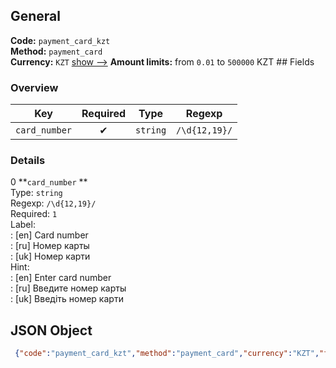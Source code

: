 ## General 
**Code:** `payment_card_kzt`  
**Method:** `payment_card`  
**Currency:** `KZT` [show -->]() 
**Amount limits:** from `0.01`  to `500000`  KZT ## Fields 
### Overview 
|Key|Required|Type|Regexp| 
|:---:|:---:|:---:|:---:| 
|`card_number` |✔ |`string` |`/\d{12,19}/` | 
 
### Details 
0 **`card_number` **  
Type: `string`  
Regexp: `/\d{12,19}/`  
Required: `1`  
Label:  
: [en] Card number  
: [ru] Номер карты  
: [uk] Номер карти  
Hint:  
: [en] Enter card number  
: [ru] Введите номер карты  
: [uk] Введіть номер карти  
## JSON Object 
```json
 {"code":"payment_card_kzt","method":"payment_card","currency":"KZT","fields":[{"key":"card_number","type":"string","label":{"en":"Card number","ru":"\u041d\u043e\u043c\u0435\u0440 \u043a\u0430\u0440\u0442\u044b","uk":"\u041d\u043e\u043c\u0435\u0440 \u043a\u0430\u0440\u0442\u0438"},"hint":{"en":"Enter card number","ru":"\u0412\u0432\u0435\u0434\u0438\u0442\u0435 \u043d\u043e\u043c\u0435\u0440 \u043a\u0430\u0440\u0442\u044b","uk":"\u0412\u0432\u0435\u0434\u0456\u0442\u044c \u043d\u043e\u043c\u0435\u0440 \u043a\u0430\u0440\u0442\u0438"},"regexp":"\/\\d{12,19}\/","required":true,"position":1,"options":{"validators":[{"name":"Luhn"}]}}],"amount_min":0.01,"amount_max":500000}```  
